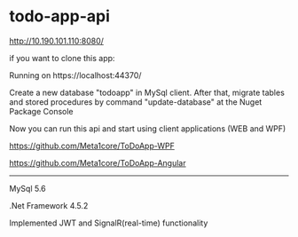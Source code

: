 # todo-app-api

http://10.190.101.110:8080/

if you want to clone this app:


Running on https://localhost:44370/

Create a new database "todoapp" in MySql client. After that, migrate tables and stored procedures by command "update-database" at the Nuget Package Console

Now you can run this api and start using client applications (WEB and WPF)

https://github.com/Meta1core/ToDoApp-WPF

https://github.com/Meta1core/ToDoApp-Angular

__________________________________________________________________________________________________________________________________________________________________________________
MySql 5.6

.Net Framework 4.5.2

Implemented JWT and SignalR(real-time) functionality
